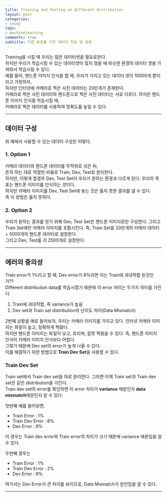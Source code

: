 ```yaml
---
title: Training and Testing on different distribution
layout: post
categories:
- study
tags:
- machinelearning
comments: true
subtitle: 다른 분포를 가진 데이터 학습 및 검증
---
```


Training을 시킬 때 우리는 많은 데이터셋을 필요로한다.  
하지만 우리가 학습시킬 수 있는 데이터셋이 많지 않을 때 비슷한 환경의 데이터 셋을 가져와서 학습시킬 수 있다.  
예를 들어, 핸드폰 이미지 인식을 할 때, 우리가 가지고 있는 데이터 셋이 10000개 뿐이라고 가정하자,  
하지만 인터넷에 카메라로 찍은 사진 데이터는 20만개가 존재한다.  
카메라로 찍은 사진 데이터와 핸드폰으로 찍은 사진 데이터는 서로 다르다. 하지만 핸드폰 이미지 인식을 학습시킬 때,  
카메라로 찍은 데이터를 사용하여 정확도를 높일 수 있다.   

---
## 데이터 구성
위 예에서 사용할 수 있는 데이터 구성은 이렇다.  
### 1. Option 1
카메라 데이터와 핸드폰 데이터를 무작위로 섞은 뒤,  
흔히 하는 대로 적절한 비율로 Train, Dev, Test로 분리한다.  
하지만, 이렇게 할경우 Dev, Test Set이 우리가 원하는 환경과 다르게 된다.
우리의 목표는 핸드폰 이미지를 인식하는 것이다.  
하지만 카메라 이미지를 Dev, Test Set에 놓는 것은 옳지 못한 결과를 낼 수 있다.  
즉 이 방법은 옳지 못하다.  

### 2. Option 2
우리가 원하는 결과를 얻기 위해 Dev, Test Set은 핸드폰 이미지로만 구성한다.
그리고 Train Set에만 카메라 이미지를 포함시킨다.
즉, Train Set을 20만개의 카메라 데이터 + 5000개의 핸드폰 데이터로 설정한다.  
그리고 Dev, Test를 각 2500개로 설정한다.  

---

## 에러의 중의성
Train error가 1%라고 할 때, Dev error가 8%라면 이는 Train에 과대적합 된것인가??  
Different distribution data를 학습시켰기 때문에 이 error 차이는 두가지 의미를 가진다.
1. Train에 과대적합, 즉 variance가 높음
2. Dev set과 Train set distribution의 난이도 차이(Data Mismatch)  
  
2번째 상황을 예로 들어보자, 우리는 카메라 이미지를 가지고 있다. 인터넷 카메라 이미지는 화질이 높고, 정확하게 찍혔다.  
하지만 핸드폰 이미지는 화질이 낮고, 흐리며, 잘못 찍혔을 수 있다. 즉, 핸드폰 이미지 인식이 카메라 이미지 인식보다 어렵다.  
그렇기 때문에 Dev set의 error가 높게 나올 수 있다.  
이를 해결하기 위한 방법으로 **Train Dev Set**을 사용할 수 있다.

### Train Dev Set
Train set에서 Train dev set을 따로 분리한다. 그러면 이제 Train set과 Train dev set은 같은 distribution을 가진다.  
Train dev set의 error를 확인하면 이 error 차이가 **variance** 때문인지 **data mismatch**때문인지 알 수 있다.

첫번째 예를 들어보면,  
- Train Error : 1%
- Train Dev Error : 8%
- Dev Error : 9%  

이 경우는 Train dev error와 Train error의 차이가 크기 때문에 variance 때문임을 알 수 있다.  
  
두번째 경우는  
- Train Error : 1%
- Train Dev Error : 2%
- Dev Error : 9%  

여기서는 Dev Error가 큰 차이를 보이므로, Data Mismatch가 원인임을 알 수 있다.  

---

